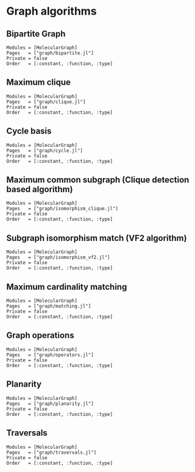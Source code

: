 
# Graph algorithms

## Bipartite Graph

```@autodocs
Modules = [MolecularGraph]
Pages   = ["graph/bipartite.jl"]
Private = false
Order   = [:constant, :function, :type]
```

## Maximum clique

```@autodocs
Modules = [MolecularGraph]
Pages   = ["graph/clique.jl"]
Private = false
Order   = [:constant, :function, :type]
```

## Cycle basis

```@autodocs
Modules = [MolecularGraph]
Pages   = ["graph/cycle.jl"]
Private = false
Order   = [:constant, :function, :type]
```

## Maximum common subgraph (Clique detection based algorithm)

```@autodocs
Modules = [MolecularGraph]
Pages   = ["graph/isomorphism_clique.jl"]
Private = false
Order   = [:constant, :function, :type]
```

## Subgraph isomorphism match (VF2 algorithm)

```@autodocs
Modules = [MolecularGraph]
Pages   = ["graph/isomorphism_vf2.jl"]
Private = false
Order   = [:constant, :function, :type]
```

## Maximum cardinality matching

```@autodocs
Modules = [MolecularGraph]
Pages   = ["graph/matching.jl"]
Private = false
Order   = [:constant, :function, :type]
```

## Graph operations

```@autodocs
Modules = [MolecularGraph]
Pages   = ["graph/operators.jl"]
Private = false
Order   = [:constant, :function, :type]
```

## Planarity

```@autodocs
Modules = [MolecularGraph]
Pages   = ["graph/planarity.jl"]
Private = false
Order   = [:constant, :function, :type]
```

## Traversals

```@autodocs
Modules = [MolecularGraph]
Pages   = ["graph/traversals.jl"]
Private = false
Order   = [:constant, :function, :type]
```




